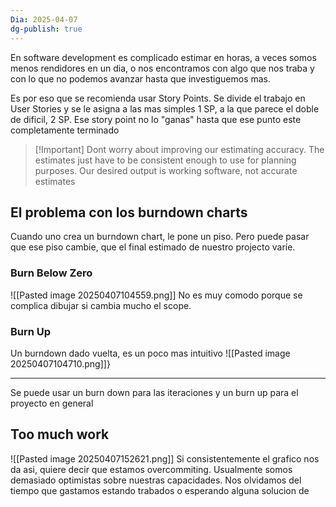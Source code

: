 ```yaml
---
Dia: 2025-04-07
dg-publish: true
---
```

En software development es complicado estimar en horas, a veces somos menos rendidores en un dia, o nos encontramos con algo que nos traba y con lo que no podemos avanzar hasta que investiguemos mas.

Es por eso que se recomienda usar Story Points. Se divide el trabajo en User Stories y se le asigna a las mas simples 1 SP, a la que parece el doble de dificil, 2 SP. Ese story point no lo "ganas" hasta que ese punto este completamente terminado

>[!Important] Dont worry about improving our estimating accuracy. The estimates just have to be consistent enough to use for planning purposes. Our desired output is working software, not accurate estimates


## El problema con los burndown charts 
Cuando uno crea un burndown chart, le pone un piso. Pero puede pasar que ese piso cambie, que el final estimado de nuestro projecto varíe. 
### Burn Below Zero 
![[Pasted image 20250407104559.png]]
No es muy comodo porque se complica dibujar si cambia mucho el scope.

### Burn Up
Un burndown dado vuelta, es un poco mas intuitivo
![[Pasted image 20250407104710.png]]}



--- 
Se puede usar un burn down para las iteraciones y un burn up para el proyecto en general

## Too much work
![[Pasted image 20250407152621.png]]
Si consistentemente el grafico nos da asi, quiere decir que estamos overcommiting. Usualmente somos demasiado optimistas sobre nuestras capacidades. Nos olvidamos del tiempo que gastamos estando trabados o esperando alguna solucion de 